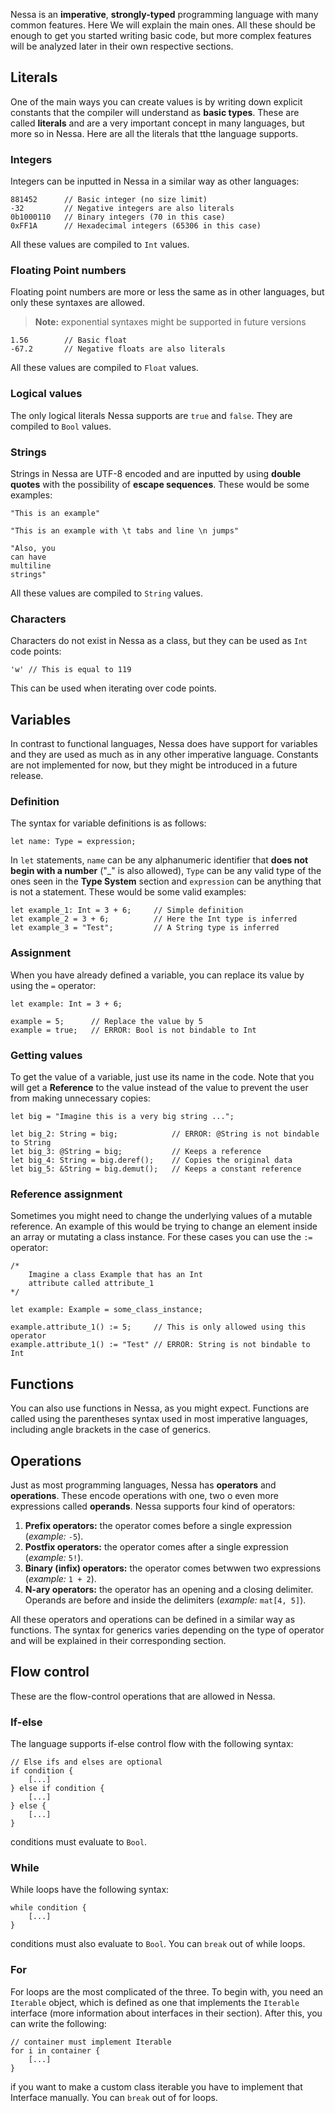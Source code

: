 Nessa is an **imperative**, **strongly-typed** programming language with many common features. Here We will explain the main
ones. All these should be enough to get you started writing basic code, but more complex features will be analyzed later in their
own respective sections.

## Literals

One of the main ways you can create values is by writing down explicit constants that the compiler will understand as **basic types**.
These are called **literals** and are a very important concept in many languages, but more so in Nessa. Here are all the literals that
tthe language supports.   

### Integers

Integers can be inputted in Nessa in a similar way as other languages:

```
881452      // Basic integer (no size limit)
-32         // Negative integers are also literals
0b1000110   // Binary integers (70 in this case)
0xFF1A      // Hexadecimal integers (65306 in this case)
```

All these values are compiled to `Int` values.

### Floating Point numbers

Floating point numbers are more or less the same as in other languages, but only these syntaxes are allowed.

> **Note:** exponential syntaxes might be supported in future versions

```
1.56        // Basic float
-67.2       // Negative floats are also literals
```

All these values are compiled to `Float` values.

### Logical values

The only logical literals Nessa supports are `true` and `false`. They are compiled to `Bool` values.

### Strings

Strings in Nessa are UTF-8 encoded and are inputted by using **double quotes** with the possibility of **escape sequences**.
These would be some examples:

```
"This is an example"

"This is an example with \t tabs and line \n jumps"

"Also, you 
can have
multiline 
strings"
```

All these values are compiled to `String` values.

### Characters

Characters do not exist in Nessa as a class, but they can be used as `Int` code points:

```
'w' // This is equal to 119
```

This can be used when iterating over code points.

## Variables

In contrast to functional languages, Nessa does have support for variables and they are used as much as in any other
imperative language. Constants are not implemented for now, but they might be introduced in a future release.

### Definition

The syntax for variable definitions is as follows:

```
let name: Type = expression;
```

In `let` statements, `name` can be any alphanumeric identifier that **does not begin with a number** ("_" is also allowed), 
`Type` can be any valid type of the ones seen in the **Type System** section and `expression` can be anything that is not a 
statement. These would be some valid examples:

```
let example_1: Int = 3 + 6;     // Simple definition
let example_2 = 3 + 6;          // Here the Int type is inferred
let example_3 = "Test";         // A String type is inferred
```

### Assignment

When you have already defined a variable, you can replace its value by using the `=` operator: 

```
let example: Int = 3 + 6;

example = 5;      // Replace the value by 5
example = true;   // ERROR: Bool is not bindable to Int
```

### Getting values

To get the value of a variable, just use its name in the code. Note that you will get a **Reference** to the value instead of the value
to prevent the user from making unnecessary copies:

```
let big = "Imagine this is a very big string ...";

let big_2: String = big;            // ERROR: @String is not bindable to String
let big_3: @String = big;           // Keeps a reference
let big_4: String = big.deref();    // Copies the original data
let big_5: &String = big.demut();   // Keeps a constant reference
```

### Reference assignment

Sometimes you might need to change the underlying values of a mutable reference. An example of this would be trying to change an element inside an array
or mutating a class instance. For these cases you can use the `:=` operator:

```
/*
    Imagine a class Example that has an Int 
    attribute called attribute_1
*/

let example: Example = some_class_instance;

example.attribute_1() := 5;     // This is only allowed using this operator
example.attribute_1() := "Test" // ERROR: String is not bindable to Int
```

## Functions

You can also use functions in Nessa, as you might expect. Functions are called using the parentheses syntax used in most imperative languages, 
including angle brackets in the case of generics.

## Operations

Just as most programming languages, Nessa has **operators** and **operations**. These encode operations with one, two o even more expressions called **operands**. Nessa supports four kind of operators:

1. **Prefix operators:** the operator comes before a single expression (*example:* `-5`).
2. **Postfix operators:** the operator comes after a single expression (*example:* `5!`).
3. **Binary (infix) operators:** the operator comes betwwen two expressions (*example:* `1 + 2`).
4. **N-ary operators:** the operator has an opening and a closing delimiter. Operands are before and inside the delimiters (*example:* `mat[4, 5]`).

All these operators and operations can be defined in a similar way as functions. The syntax for generics varies depending on the type of operator
and will be explained in their corresponding section.

## Flow control

These are the flow-control operations that are allowed in Nessa.

### If-else

The language supports if-else control flow with the following syntax:

```
// Else ifs and elses are optional
if condition {
    [...]
} else if condition {
    [...]
} else {
    [...]
}
```

conditions must evaluate to `Bool`.

### While

While loops have the following syntax:

```
while condition {
    [...]
}
```

conditions must also evaluate to `Bool`. You can `break` out of while loops.

### For

For loops are the most complicated of the three. To begin with, you need an `Iterable` object, which is defined as
one that implements the `Iterable` interface (more information about interfaces in their section). After this, you can write
the following:

```
// container must implement Iterable
for i in container {
    [...]
}
```

if you want to make a custom class iterable you have to implement that Interface manually. You can `break` out of for loops.